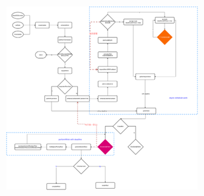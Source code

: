 ![scheduler-fiber-scheduler.png](../../assets/1644481461068-c8030f84-dc7b-4b88-9c77-c1e48e6b2088.png)
